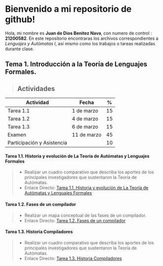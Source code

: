 # Bienvenido a mi repositorio de github!

Hola, mi nombre es **Juan de Dios Benitez Nava**, con numero de control : **21200582**. En este repositorio encontraras los archivos correspondientes a *Lenguajes y Autómatas I*, así mismo como los trabajos o tareas realizadas durante clase.

## Tema 1. Introducción a la Teoría de Lenguajes Formales.
> ## Actividades
| Actividad |  Fecha |  %	 | 
|--|--|--|
| Tarea 1.1|  1 de marzo	|  15 | 
|Tarea 1.2|4 de marzo	|15|
|Tarea 1.3|6 de marzo	|15|
|Examen|11 de marzo	|45|
|Participación y Asistencia|	|10|

#### Tarea 1.1. Historia y evolución de La Teoría de Autómatas y Lenguajes Formales 
> -   Realizar un cuadro comparativo que describa los aportes de los principales investigadores que sustentaron la Teoría de Autómatas.
> - Enlace Directo: [Tarea 1.1. Historia y evolución de La Teoría de Autómatas y Lenguajes Formales](https://github.com/Tesla9750/Lenguajes_y_Automatas_1/blob/57f3ced4a4951987b699f36ef52155b62b28342d/Tarea_1_1_Historia_y_evolucion.md)

#### Tarea 1.2. Fases de un compilador
> - Realizar un mapa conceptual de las fases de un compilador.
> - Enlace Directo: [Tarea 1.2. Fases de un compilador](https://github.com/Tesla9750/Lenguajes_y_Automatas_1/blob/dcb28cc4e77e45b3af18663ce58122ae672e11ee/Tarea_1_2_Fases_de_un_compilador.pdf)

#### Tarea 1.3. Historia Compiladores
> - Realizar un cuadro comparativo que describa los aportes de los principales investigadores que sustentaron la Teoría de Autómatas.
> - Enlace Directo: [Tarea 1.3. Historia Compiladores](https://github.com/Tesla9750/Lenguajes_y_Automatas_1/blob/8fd56122636f428638c65357057e740532df6e1a/Tema%201/Tarea%201_3%20%20Historia%20Compiladores.pdf)
